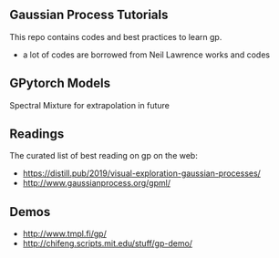 ## Gaussian Process Tutorials
This repo contains codes and best practices to learn gp.

- a lot of codes are borrowed from Neil Lawrence works and codes


## GPytorch Models
Spectral Mixture for extrapolation in future


## Readings
The curated list of best reading on gp on the web:
- https://distill.pub/2019/visual-exploration-gaussian-processes/
- http://www.gaussianprocess.org/gpml/

## Demos
- http://www.tmpl.fi/gp/
- http://chifeng.scripts.mit.edu/stuff/gp-demo/